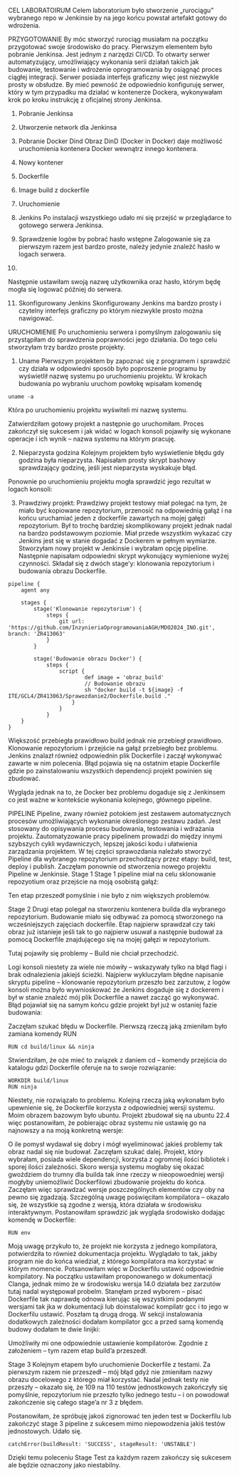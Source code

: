 CEL LABORATOIRUM
Celem laboratorium było stworzenie „rurociągu” wybranego repo w Jenkinsie by na jego końcu powstał artefakt gotowy do wdrożenia.

PRZYGOTOWANIE
By móc stworzyć rurociąg musiałam na początku przygotować swoje środowisko do pracy. Pierwszym elementem było pobranie Jenkinsa. Jest jednym z narzędzi CI/CD. To otwarty serwer automatyzujący, umożliwiający wykonania serii działań takich jak budowanie, testowanie i wdrożenie oprogramowania by osiągnąć proces ciągłej integracji. Serwer posiada interfejs graficzny więc jest niezwykle prosty w obsłudze. 
By mieć pewność że odpowiednio konfiguruję serwer, który w tym przypadku ma działać w kontenerze Dockera, wykonywałam krok po kroku instrukcję z oficjalnej strony Jenkinsa.
1.	Pobranie Jenkinsa
 
2.	Utworzenie network dla Jenkinsa
 
3.	Pobranie Docker Dind
Obraz DinD (Docker in Docker) daje możliwość uruchomienia kontenera Docker wewnątrz innego kontenera.
 

4.	Nowy kontener
 
5.	Dockerfile
 
6.	Image build z dockerfile
 
7.	Uruchomienie
 
8.	Jenkins
Po instalacji wszystkiego udało mi się przejść w przeglądarce to gotowego serwera Jenkinsa. 
 
9.	Sprawdzenie logów by pobrać  hasło wstępne
Zalogowanie się za pierwszym razem jest bardzo proste, należy jedynie znaleźć hasło w logach serwera.
10.	 
Następnie ustawiłam swoją nazwę użytkownika oraz hasło, którym będę mogła się logować później do serwera.

11.	Skonfigurowany Jenkins
Skonfigurowany Jenkins ma bardzo prosty i czytelny interfejs graficzny po którym niezwykle prosto można nawigować.
 

URUCHOMIENIE
Po uruchomieniu serwera i pomyślnym zalogowaniu się przystąpiłam do sprawdzenia poprawności jego działania. Do tego celu stworzyłam trzy bardzo proste projekty.
1.	Uname
Pierwszym projektem by zapoznać się z programem i sprawdzić czy działa w odpowiedni sposób było poproszenie programu by wyświetlił nazwę systemu po uruchomieniu projektu.
W krokach budowania po wybraniu uruchom powłokę wpisałam komendę
```
uname -a
```
Która po uruchomieniu projektu wyświteli mi nazwę systemu.
 
Zatwierdziłam gotowy projekt a następnie go uruchomiłam. Proces zakończył się sukcesem i jak widać w logach konsoli pojawiły się wykonane operacje i ich wynik – nazwa systemu na którym pracuję.
 
2.	Nieparzysta godzina
Kolejnym projektem było wyświetlenie błędu gdy godzina była nieparzysta. Napisałam prosty skrypt bashowy sprawdzający godzinę, jeśli jest nieparzysta wyskakuje błąd.
 
Ponownie po uruchomieniu projektu mogła sprawdzić jego rezultat w logach konsoli:
 
3.	Prawdziwy projekt:
Prawdziwy projekt testowy miał polegać na tym, że miało być kopiowane repozytorium, przenosić na odpowiednią gałąź i na końcu uruchamiać jeden z dockerfile zawartych na mojej gałęzi repozytorium. Był to trochę bardziej skomplikowany projekt jednak nadal na bardzo podstawowym poziomie. Miał przede wszystkim wykazać czy Jenkins jest się w stanie dogadać z Dockerem w pełnym wymiarze.
Stworzyłam nowy projekt w Jenkinsie i wybrałam opcję pipeline. Następnie napisałam odpowiedni skrypt wykonujący wymienione wyżej czynności. Składał się z dwóch stage’y: klonowania repozytorium i budowania obrazu Dockerfile.
```
pipeline {
    agent any

    stages {
        stage('Klonowanie repozytorium') {
            steps {
                git url: 'https://github.com/InzynieriaOprogramowaniaAGH/MDO2024_INO.git', branch: 'ZR413063'
            }
        }

        stage('Budowanie obrazu Docker') {
            steps {
                script {
                        def image = 'obraz_build'
                        // Budowanie obrazu
                        sh "docker build -t ${image} -f ITE/GCL4/ZR413063/Sprawozdanie2/Dockerfile.build ."
                    }
                }
            }
    }
}
```
Większość przebiegła prawidłowo build jednak nie przebiegł prawidłowo. Klonowanie repozytorium i przejście na gałąź przebiegło bez problemu. Jenkins znalazł również odpowiednin plik Dockerfile i zaczął wykonywać zawarte w nim polecenia. Błąd pojawia się na ostatnim etapie Dockerfile gdzie po zainstalowaniu wszystkich dependencji projekt powinien się zbudować.
 
 
Wygląda jednak na to, że Docker bez problemu dogaduje się z Jenkinsem co jest ważne w kontekście wykonania kolejnego, głównego pipeline.

PIPELINE
Pipeline, zwany również potokiem jest zestawem automatycznych procesów umożliwiających wykonanie określonego zestawu zadań. Jest stosowany do opisywania procesu budowania, testowania i wdrażania projektu. Zautomatyzowanie pracy pipelinem prowadzi do między innymi szybszych cykli wydawniczych, lepszej jakości kodu i ułatwienia zarządzania projektem.
W tej części sprawozdania należało stworzyć Pipeline dla wybranego repozytorium przechodzący przez etapy: build, test, deploy i publish.
Zaczęłam ponownie od stworzenia nowego projektu Pipeline w Jenkinsie. 
Stage 1
Stage 1 pipeline miał na celu sklonowanie repozyotium oraz przejście na moją osobistą gałąź:
 
Ten etap przeszedł pomyślnie i nie było z nim większych problemów.

Stage 2
Drugi etap polegał na stworzeniu kontenera builda dla wybranego repozytorium. Budowanie miało się odbywać za pomocą stworzonego na wcześniejszych zajęciach dockerfile. Etap najpierw sprawdzał czy taki obraz już istanieje jeśli tak to go najpierw usuwał a następnie budował za pomocą Dockerfile znajdującego się na mojej gałęzi w repozytorium.
 
Tutaj pojawiły się problemy – Build nie chciał przechodzić.
 
Logi konsoli niestety za wiele nie mówiły – wskazywały tylko na błąd flagi i brak odnalezienia jakiejś ścieżki.
Najpierw wykluczyłam błędne napisanie skryptu pipeline – klonowanie repozytorium przeszło bez zarzutow, z logów konsoli można było wywnioskować że Jenkins dogaduje się z dockerem i był w stanie znależć mój plik Dockerfile a nawet zacząć go wykonywać. 
Błąd pojawiał się na samym końcu gdzie projekt był już w ostaniej fazie budowania:
 
Zaczęłam szukać błędu w Dockerfile.
Pierwszą rzeczą jaką zmieniłam było zamiana komendy RUN
```
RUN cd build/linux && ninja
```
Stwierdziłam, że oże mieć to związek z daniem cd – komendy przejścia do katalogu gdzi Dockerfile oferuje na to swoje rozwiązanie:
```
WORKDIR build/linux
RUN ninja
```
Niestety, nie rozwiązało to problemu.
Kolejną rzeczą jaką wykonałam było upewnienie się, że Dockerfile korzysta z odpowiedniej wersji systemu. Moim obrazem bazowym było ubuntu. Projekt zbudował się na ubuntu 22.4 więc postanowiłam, że pobierając obraz systemu nie ustawię go na najnowszy a na moją konkretną wersje:
 
O ile pomysł wydawał się dobry i mógł wyeliminować jakieś problemy tak obraz nadal się nie budował.
Zaczęłam szukać dalej. Projekt, który wybrałam, posiada wiele dependencji, korzysta z ogromnej ilości bibliotek i sporej ilości zależności. Skoro wersja systemu mogłaby się okazać gwoździem do trumny dla builda tak inne rzeczy w nieopowoedniej wersji mogłyby uniemożliwić Dockerfilowi zbudowanie projektu do końca. Zaczęłam więc sprawdzać wersje poszczególnych elementów czy oby na pewno się zgadzają. Szczególną uwagę poświęciłam kompilatora – okazało się, że wszystkie są zgodne z wersją, która działała w środowisku interaktywnym. 
Postanowiłam sprawdzić jak wygląda środowisko dodając komendę w Dockerfile:
```
RUN env
```
 
Moją uwagę przykuło to, że projekt nie korzysta z jednego kompilatora, potwierdziła to również dokumentacja projektu.
Wyglądało to tak, jakby program nie do końca wiedział, z którego kompilatora ma korzystać w którym momencie.
Potsanowiłam więc w Dockerfilu ustawić odpowiednie kompilatory.
Na początku ustawiłam proponowanego w dokumentacji Clanga, jednak mimo że w środowisku wersja 14.0 działała bez zarzutów tutaj nadal występował probelm. Stanęłam przed wyborem – pisać Dockerfile tak naprawdę odnowa kierując się wszystkimi podanymi wersjami tak jka w dokumentacji lub doinstalować kompilatr gcc i to jego w Dockerfilu ustawić. Poszłam tą drugą drogą.
W sekcji instalowania dodatkowych zależności dodałam kompilator gcc a przed samą komendą budowy dodałam te dwie linijki:
 
Umożliwiły mi one odpowiednie ustawienie kompilatorów.
Zgodnie z założeniem – tym razem etap build’a przeszedł.
 
Stage 3
Kolejnym etapem było uruchomienie Dockerfile z testami. Za pierwszym razem nie przeszedł – mój błąd gdyż nie zmieniłam nazwy obrazu docelowego z którego miał korzystać.
Nadal jednak testy nie przeszły – okazało się, że 109 na 110 testów jednostkowych zakończyły się pomyślnie, repozytorium nie przeszło tylko jednego testu – i on powodował zakończenie się całego stage’a nr 3 z błędem.
 
Postanowiłam, że spróbuję jakoś zignorować ten jeden test w Dockerfilu lub zakończyć stage 3 pipeline z sukcesem mimo niepowodzenia jakiś testów jednostowych.
Udało się. 
```
catchError(buildResult: 'SUCCESS', stageResult: 'UNSTABLE')
```
Dzięki temu poleceniu Stage Test za każdym razem zakończy się sukcesem ale będzie oznaczony jako niestabilny.
 
 

